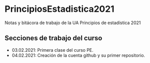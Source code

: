 # PrincipiosEstadistica2021
Notas y bitácora de trabajo de la UA Principios de estadística 2021


## Secciones de trabajo del curso

+ 03.02.2021: Primera clase del curso PE.
+ 04.02.2021: Creación de la cuenta github y su primer repositorio.
